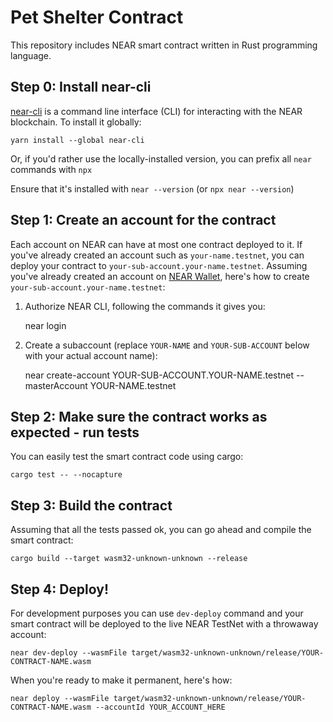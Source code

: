 Pet Shelter Contract
====================

This repository includes NEAR smart contract written in Rust programming language.


Step 0: Install near-cli
------------------------

[near-cli] is a command line interface (CLI) for interacting with the NEAR blockchain. To install it globally:

    yarn install --global near-cli

Or, if you'd rather use the locally-installed version, you can prefix all `near` commands with `npx`

Ensure that it's installed with `near --version` (or `npx near --version`)


Step 1: Create an account for the contract
------------------------------------------

Each account on NEAR can have at most one contract deployed to it. If you've already created an account such as `your-name.testnet`, you can deploy your contract to `your-sub-account.your-name.testnet`. Assuming you've already created an account on [NEAR Wallet], here's how to create `your-sub-account.your-name.testnet`:

1. Authorize NEAR CLI, following the commands it gives you:

      near login

2. Create a subaccount (replace `YOUR-NAME` and `YOUR-SUB-ACCOUNT` below with your actual account name):

      near create-account YOUR-SUB-ACCOUNT.YOUR-NAME.testnet --masterAccount YOUR-NAME.testnet


Step 2: Make sure the contract works as expected - run tests
------------------------------------------------------------

You can easily test the smart contract code using cargo:

    cargo test -- --nocapture


Step 3: Build the contract
--------------------------

Assuming that all the tests passed ok, you can go ahead and compile the smart contract:

    cargo build --target wasm32-unknown-unknown --release


Step 4: Deploy!
---------------

For development purposes you can use `dev-deploy` command and your smart contract will be deployed to the live NEAR TestNet with a throwaway account:

    near dev-deploy --wasmFile target/wasm32-unknown-unknown/release/YOUR-CONTRACT-NAME.wasm

 When you're ready to make it permanent, here's how:

    near deploy --wasmFile target/wasm32-unknown-unknown/release/YOUR-CONTRACT-NAME.wasm --accountId YOUR_ACCOUNT_HERE


  [NEAR accounts]: https://docs.near.org/docs/concepts/account
  [NEAR Wallet]: https://wallet.testnet.near.org/
  [near-cli]: https://github.com/near/near-cli

